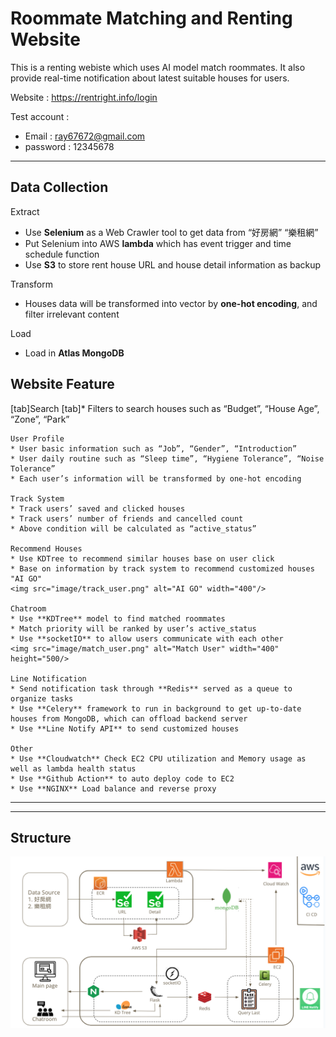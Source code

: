 # Roommate Matching and Renting Website

This is a renting webiste which uses AI model match roommates. It also provide real-time notification about latest suitable houses for users. 

Website : https://rentright.info/login

Test account :
* Email : ray67672@gmail.com
* password : 12345678

----

## Data Collection 
Extract
* Use **Selenium** as a Web Crawler tool to get data from “好房網” “樂租網”
* Put Selenium into AWS **lambda** which has event trigger and time schedule function
* Use **S3** to store rent house URL and house detail information as backup

Transform
* Houses data will be transformed into vector by **one-hot encoding**, and filter irrelevant content

Load
* Load in **Atlas MongoDB**

## Website Feature 

[tab]Search
[tab]* Filters to search houses such as “Budget”, “House Age”, “Zone”, “Park”

    User Profile
    * User basic information such as “Job”, “Gender”, “Introduction”
    * User daily routine such as “Sleep time”, “Hygiene Tolerance”, “Noise Tolerance”
    * Each user’s information will be transformed by one-hot encoding

    Track System
    * Track users’ saved and clicked houses
    * Track users’ number of friends and cancelled count
    * Above condition will be calculated as “active_status”

    Recommend Houses
    * Use KDTree to recommend similar houses base on user click
    * Base on information by track system to recommend customized houses "AI GO"
    <img src="image/track_user.png" alt="AI GO" width="400"/>

    Chatroom
    * Use **KDTree** model to find matched roommates
    * Match priority will be ranked by user’s active_status
    * Use **socketIO** to allow users communicate with each other
    <img src="image/match_user.png" alt="Match User" width="400" height="500/>

    Line Notification
    * Send notification task through **Redis** served as a queue to organize tasks
    * Use **Celery** framework to run in background to get up-to-date houses from MongoDB, which can offload backend server
    * Use **Line Notify API** to send customized houses

    Other 
    * Use **Cloudwatch** Check EC2 CPU utilization and Memory usage as well as lambda health status
    * Use **Github Action** to auto deploy code to EC2
    * Use **NGINX** Load balance and reverse proxy

----


----
## Structure
![Structure](image/structure.png)